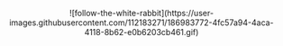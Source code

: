 <p align="center">
![follow-the-white-rabbit](https://user-images.githubusercontent.com/112183271/186983772-4fc57a94-4aca-4118-8b62-e0b6203cb461.gif)
</p>

<!---
yuhannes/yuhannes is a ✨ special ✨ repository because its `README.md` (this file) appears on your GitHub profile.
You can click the Preview link to take a look at your changes.
--->
